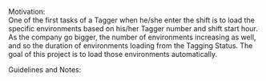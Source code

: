 Motivation:<br />
One of the first tasks of a Tagger when he/she enter the shift is to load the specific environments based on his/her Tagger number and shift start hour.
As the company go bigger, the number of environments increasing as well, and so the duration of environments loading from the Tagging Status.
The goal of this project is to load those environments automatically.

Guidelines and Notes:<br />

